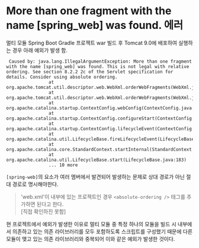 # More than one fragment with the name [spring_web] was found. 에러

멀티 모듈 Spring Boot Gradle 프로젝트 war 빌드 후 Tomcat 9.0에 배포하여 실행하는 경우 아래 예외가 발생 함.

```console
 Caused by: java.lang.IllegalArgumentException: More than one fragment with the name [spring_web] was found. This is not legal with relative ordering. See section 8.2.2 2c of the Servlet specification for details. Consider using absolute ordering.
                at org.apache.tomcat.util.descriptor.web.WebXml.orderWebFragments(WebXml.java:2203)
                at org.apache.tomcat.util.descriptor.web.WebXml.orderWebFragments(WebXml.java:2162)
                at org.apache.catalina.startup.ContextConfig.webConfig(ContextConfig.java:1083)
                at org.apache.catalina.startup.ContextConfig.configureStart(ContextConfig.java:779)
                at org.apache.catalina.startup.ContextConfig.lifecycleEvent(ContextConfig.java:299)
                at org.apache.catalina.util.LifecycleBase.fireLifecycleEvent(LifecycleBase.java:123)
                at org.apache.catalina.core.StandardContext.startInternal(StandardContext.java:5066)
                at org.apache.catalina.util.LifecycleBase.start(LifecycleBase.java:183)
                ... 10 more
```

`[spring-web]`의 요소가 여러 멤버에서 발견되어 발생하는 문제로 상대 경로가 아닌 절대 경로로 명시해야한다. 
> 'web.xml'이 내부에 있는 프로젝트인 경우 `<absolute-ordering />` 태그를 추가하면 된다고 한다.  
> [직접 확인하진 못함]

현 프로젝트에서 예외가 발생한 이유로 멀티 모듈 중 특정 하나의 모듈을 빌드 시 내부에서 의존하고 있는 의존 라이브러리를 모두 포함하도록 스크립트를 구성했기 때문에 다른 모듈이 맺고 있는 의존 라이브러리와 중복되어 이와 같은 예외가 발생한 것이다.